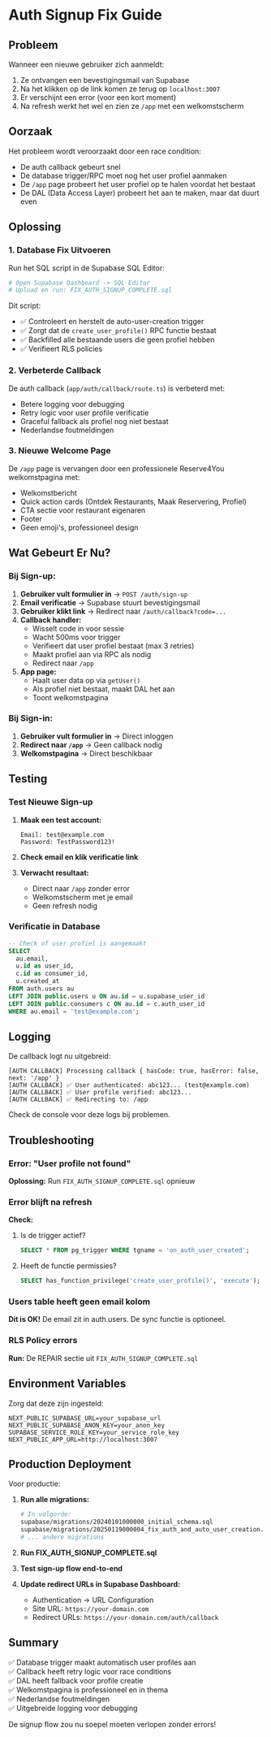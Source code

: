 # Auth Signup Fix Guide

## Probleem

Wanneer een nieuwe gebruiker zich aanmeldt:
1. Ze ontvangen een bevestigingsmail van Supabase
2. Na het klikken op de link komen ze terug op `localhost:3007`
3. Er verschijnt een error (voor een kort moment)
4. Na refresh werkt het wel en zien ze `/app` met een welkomstscherm

## Oorzaak

Het probleem wordt veroorzaakt door een race condition:
- De auth callback gebeurt snel
- De database trigger/RPC moet nog het user profiel aanmaken
- De `/app` page probeert het user profiel op te halen voordat het bestaat
- De DAL (Data Access Layer) probeert het aan te maken, maar dat duurt even

## Oplossing

### 1. Database Fix Uitvoeren

Run het SQL script in de Supabase SQL Editor:

```bash
# Open Supabase Dashboard -> SQL Editor
# Upload en run: FIX_AUTH_SIGNUP_COMPLETE.sql
```

Dit script:
- ✅ Controleert en herstelt de auto-user-creation trigger
- ✅ Zorgt dat de `create_user_profile()` RPC functie bestaat
- ✅ Backfilled alle bestaande users die geen profiel hebben
- ✅ Verifieert RLS policies

### 2. Verbeterde Callback

De auth callback (`app/auth/callback/route.ts`) is verbeterd met:
- Betere logging voor debugging
- Retry logic voor user profile verificatie
- Graceful fallback als profiel nog niet bestaat
- Nederlandse foutmeldingen

### 3. Nieuwe Welcome Page

De `/app` page is vervangen door een professionele Reserve4You welkomstpagina met:
- Welkomstbericht
- Quick action cards (Ontdek Restaurants, Maak Reservering, Profiel)
- CTA sectie voor restaurant eigenaren
- Footer
- Geen emoji's, professioneel design

## Wat Gebeurt Er Nu?

### Bij Sign-up:

1. **Gebruiker vult formulier in** → `POST /auth/sign-up`
2. **Email verificatie** → Supabase stuurt bevestigingsmail
3. **Gebruiker klikt link** → Redirect naar `/auth/callback?code=...`
4. **Callback handler:**
   - Wisselt code in voor sessie
   - Wacht 500ms voor trigger
   - Verifieert dat user profiel bestaat (max 3 retries)
   - Maakt profiel aan via RPC als nodig
   - Redirect naar `/app`
5. **App page:**
   - Haalt user data op via `getUser()`
   - Als profiel niet bestaat, maakt DAL het aan
   - Toont welkomstpagina

### Bij Sign-in:

1. **Gebruiker vult formulier in** → Direct inloggen
2. **Redirect naar `/app`** → Geen callback nodig
3. **Welkomstpagina** → Direct beschikbaar

## Testing

### Test Nieuwe Sign-up

1. **Maak een test account:**
   ```
   Email: test@example.com
   Password: TestPassword123!
   ```

2. **Check email en klik verificatie link**

3. **Verwacht resultaat:**
   - Direct naar `/app` zonder error
   - Welkomstscherm met je email
   - Geen refresh nodig

### Verificatie in Database

```sql
-- Check of user profiel is aangemaakt
SELECT 
  au.email,
  u.id as user_id,
  c.id as consumer_id,
  u.created_at
FROM auth.users au
LEFT JOIN public.users u ON au.id = u.supabase_user_id
LEFT JOIN public.consumers c ON au.id = c.auth_user_id
WHERE au.email = 'test@example.com';
```

## Logging

De callback logt nu uitgebreid:

```
[AUTH CALLBACK] Processing callback { hasCode: true, hasError: false, next: '/app' }
[AUTH CALLBACK] ✅ User authenticated: abc123... (test@example.com)
[AUTH CALLBACK] ✅ User profile verified: abc123...
[AUTH CALLBACK] ✅ Redirecting to: /app
```

Check de console voor deze logs bij problemen.

## Troubleshooting

### Error: "User profile not found"

**Oplossing:** Run `FIX_AUTH_SIGNUP_COMPLETE.sql` opnieuw

### Error blijft na refresh

**Check:**
1. Is de trigger actief? 
   ```sql
   SELECT * FROM pg_trigger WHERE tgname = 'on_auth_user_created';
   ```

2. Heeft de functie permissies?
   ```sql
   SELECT has_function_privilege('create_user_profile()', 'execute');
   ```

### Users table heeft geen email kolom

**Dit is OK!** De email zit in auth.users. De sync functie is optioneel.

### RLS Policy errors

**Run:** De REPAIR sectie uit `FIX_AUTH_SIGNUP_COMPLETE.sql`

## Environment Variables

Zorg dat deze zijn ingesteld:

```env
NEXT_PUBLIC_SUPABASE_URL=your_supabase_url
NEXT_PUBLIC_SUPABASE_ANON_KEY=your_anon_key
SUPABASE_SERVICE_ROLE_KEY=your_service_role_key
NEXT_PUBLIC_APP_URL=http://localhost:3007
```

## Production Deployment

Voor productie:

1. **Run alle migrations:**
   ```bash
   # In volgorde:
   supabase/migrations/20240101000000_initial_schema.sql
   supabase/migrations/20250119000004_fix_auth_and_auto_user_creation.sql
   # ... andere migrations
   ```

2. **Run FIX_AUTH_SIGNUP_COMPLETE.sql**

3. **Test sign-up flow end-to-end**

4. **Update redirect URLs in Supabase Dashboard:**
   - Authentication → URL Configuration
   - Site URL: `https://your-domain.com`
   - Redirect URLs: `https://your-domain.com/auth/callback`

## Summary

✅ Database trigger maakt automatisch user profiles aan  
✅ Callback heeft retry logic voor race conditions  
✅ DAL heeft fallback voor profile creatie  
✅ Welkomstpagina is professioneel en in thema  
✅ Nederlandse foutmeldingen  
✅ Uitgebreide logging voor debugging  

De signup flow zou nu soepel moeten verlopen zonder errors!

